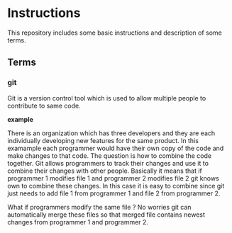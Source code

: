 # Instructions

This repository includes some basic instructions and description of some terms.

## Terms

### git
Git is a version control tool which is used to allow multiple people to contribute to same code.

**example**

There is an organization which has three developers and they are each individually developing new features for the same product. In this examample each programmer would have their own copy of the code and make changes to that code. The question is how to combine the code together. Git allows programmers to track their changes and use it to combine their changes with other people. Basically it means that if programmer 1 modifies file 1 and programmer 2 modifies file 2 git knows own to combine these changes. In this case it is easy to combine since git just needs to add file 1 from programmer 1 and file 2 from programmer 2. 

What if programmers modify the same file ? No worries git can automatically merge these files so that merged file contains newest changes from programmer 1 and programmer 2.